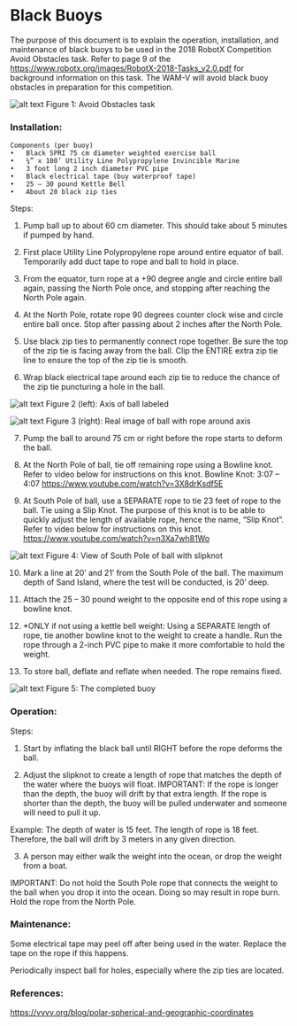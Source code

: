 
# Black Buoys

The purpose of this document is to explain the operation, installation, and 
maintenance of black buoys to be used in the 2018 RobotX Competition Avoid Obstacles task. 
Refer to page 9 of the https://www.robotx.org/images/RobotX-2018-Tasks_v2.0.pdf for background information on this task. 
The WAM-V will avoid black buoy obstacles in preparation for this competition.
 

![alt text](https://github.com/riplaboratory/Kanaloa/blob/technical-documentation/Projects/ObstacleAvoidance/BlackBuoy/1%20Avoid%20Obstacles%20task.png)
Figure 1: Avoid Obstacles task

### Installation:
```
Components (per buoy)
•	Black SPRI 75 cm diameter weighted exercise ball
•	¼” x 100’ Utility Line Polypropylene Invincible Marine 
•	3 foot long 2 inch diameter PVC pipe
•	Black electrical tape (buy waterproof tape)
•	25 – 30 pound Kettle Bell
•	About 20 black zip ties
```
Steps:
1. Pump ball up to about 60 cm diameter. This should take about 5 minutes if pumped by hand.

2. First place Utility Line Polypropylene rope around entire equator of ball. Temporarily add duct tape to rope and ball to hold in place.

3. From the equator, turn rope at a +90 degree angle and circle entire ball again, passing the North Pole once, and stopping after reaching the North Pole again.

4. At the North Pole, rotate rope 90 degrees counter clock wise and circle entire ball once. Stop after passing about 2 inches after the North Pole. 

5. Use black zip ties to permanently connect rope together. Be sure the top of the zip tie is facing away from the ball. Clip the ENTIRE extra zip tie line to ensure the top of the zip tie is smooth.

6. Wrap black electrical tape around each zip tie to reduce the chance of the zip tie puncturing a hole in the ball.
 
![alt text](https://github.com/riplaboratory/Kanaloa/blob/technical-documentation/Projects/ObstacleAvoidance/BlackBuoy/2%20Axis%20of%20Buoy%20Labeled.png)
Figure 2 (left): Axis of ball labeled

![alt text](https://github.com/riplaboratory/Kanaloa/blob/technical-documentation/Projects/ObstacleAvoidance/BlackBuoy/3%20Buoy%20Image.JPG)
Figure 3 (right): Real image of ball with rope around axis

7. Pump the ball to around 75 cm or right before the rope starts to deform the ball. 

8. At the North Pole of ball, tie off remaining rope using a Bowline knot. Refer to video below for instructions on this knot.
Bowline Knot: 3:07 – 4:07
https://www.youtube.com/watch?v=3X8drKsdf5E

9. At South Pole of ball, use a SEPARATE rope to tie 23 feet of rope to the ball. Tie using a Slip Knot. The purpose of this knot is to be able to quickly adjust the length of available rope, hence the name, “Slip Knot”. Refer to video below for instructions on this knot. 
https://www.youtube.com/watch?v=n3Xa7wh81Wo

 
![alt text](https://github.com/riplaboratory/Kanaloa/blob/technical-documentation/Projects/ObstacleAvoidance/BlackBuoy/4%20South%20Pole%20of%20Buoy.JPG)
Figure 4: View of South Pole of ball with slipknot

10. Mark a line at 20’ and 21’ from the South Pole of the ball. The maximum depth of Sand Island, where the test will be conducted, is 20’ deep. 

11. Attach the 25 – 30 pound weight to the opposite end of this rope using a bowline knot.  

12. *ONLY if not using a kettle bell weight: Using a SEPARATE length of rope, tie another bowline knot to the weight to create a handle. Run the rope through a 2-inch PVC pipe to make it more comfortable to hold the weight. 

13. To store ball, deflate and reflate when needed. The rope remains fixed.



![alt text](https://github.com/riplaboratory/Kanaloa/blob/technical-documentation/Projects/ObstacleAvoidance/BlackBuoy/5%20Completed%20Buoy.JPG)
Figure 5: The completed buoy

### Operation:

Steps:
1. Start by inflating the black ball until RIGHT before the rope deforms the ball.
 
2. Adjust the slipknot to create a length of rope that matches the depth of the water where the buoys will float. IMPORTANT: If the rope is longer than the depth, the buoy will drift by that extra length. If the rope is shorter than the depth, the buoy will be pulled underwater and someone will need to pull it up. 

Example: The depth of water is 15 feet. The length of rope is 18 feet. Therefore, the ball will drift by 3 meters in any given direction.

3. A person may either walk the weight into the ocean, or drop the weight from a boat.

 IMPORTANT: Do not hold the South Pole rope that connects the weight to the ball when you drop it into the ocean. Doing so may result in rope burn. Hold the rope from the North Pole.


### Maintenance:

Some electrical tape may peel off after being used in the water. Replace the tape on the rope if this happens.

Periodically inspect ball for holes, especially where the zip ties are located.

### References:

https://vvvv.org/blog/polar-spherical-and-geographic-coordinates
